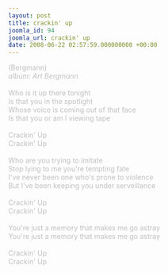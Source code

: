 ```yaml
---
layout: post
title: crackin' up
joomla_id: 94
joomla_url: crackin' up
date: 2008-06-22 02:57:59.000000000 +00:00
---
```

<span style="color: #c0c0c0">(Bergmann)<br />
<i>album: Art Bergmann</i><br />
<br />
Who is it up there tonight<br />
Is that you in the spotlight<br />
Whose voice is coming out of that face<br />
Is that you or am I viewing tape<br />
<br />
Crackin' Up<br />
Crackin' Up<br />
<br />
Who are you trying to imitate<br />
Stop lying to me you're tempting fate<br />
I've never been one who's prone to violence<br />
But I've been keeping you under serveillance<br />
<br />
Crackin' Up<br />
Crackin' Up<br />
<br />
You're just a memory that makes me go astray<br />
You're just a memory that makes me go astray<br />
<br />
Crackin' Up<br />
Crackin' Up</span>
